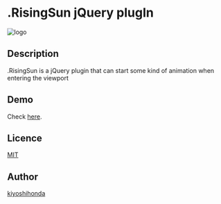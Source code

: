 # .RisingSun jQuery plugIn
![logo](http://hondakiyoshi.com/risingsun/images/common/logolong.png)

## Description
.RisingSun is a jQuery plugin that can start some kind of animation when entering the viewport

## Demo

Check [here](http://hondakiyoshi.com/risingsun/).

## Licence

[MIT](https://github.com/tcnksm/tool/blob/master/LICENCE)

## Author

[kiyoshihonda](https://hondakiyoshi.com/)
